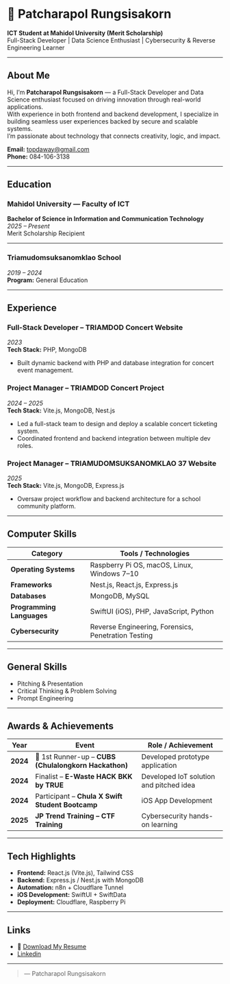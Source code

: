 # 👋 Patcharapol Rungsisakorn

**ICT Student at Mahidol University (Merit Scholarship)**  
Full-Stack Developer | Data Science Enthusiast | Cybersecurity & Reverse Engineering Learner  

---

## About Me
Hi, I’m **Patcharapol Rungsisakorn** — a Full-Stack Developer and Data Science enthusiast focused on driving innovation through real-world applications.  
With experience in both frontend and backend development, I specialize in building seamless user experiences backed by secure and scalable systems.  
I’m passionate about technology that connects creativity, logic, and impact.

**Email:** [topdaway@gmail.com](mailto:topdaway@gmail.com)  
**Phone:** 084-106-3138  

---

## Education

### Mahidol University — Faculty of ICT  
**Bachelor of Science in Information and Communication Technology**  
*2025 – Present*  
Merit Scholarship Recipient  

---

### Triamudomsuksanomklao School  
*2019 – 2024*  
**Program:** General Education  

---

## Experience

### **Full-Stack Developer – TRIAMDOD Concert Website**  
*2023*  
**Tech Stack:** PHP, MongoDB  
- Built dynamic backend with PHP and database integration for concert event management.

### **Project Manager – TRIAMDOD Concert Project**  
*2024 – 2025*  
**Tech Stack:** Vite.js, MongoDB, Nest.js  
- Led a full-stack team to design and deploy a scalable concert ticketing system.  
- Coordinated frontend and backend integration between multiple dev roles.

### **Project Manager – TRIAMUDOMSUKSANOMKLAO 37 Website**  
*2025*  
**Tech Stack:** Vite.js, MongoDB, Express.js  
- Oversaw project workflow and backend architecture for a school community platform.



---

## Computer Skills

| Category | Tools / Technologies |
|-----------|----------------------|
| **Operating Systems** | Raspberry Pi OS, macOS, Linux, Windows 7–10 |
| **Frameworks** | Nest.js, React.js, Express.js |
| **Databases** | MongoDB, MySQL |
| **Programming Languages** | SwiftUI (iOS), PHP, JavaScript, Python |
| **Cybersecurity** | Reverse Engineering, Forensics, Penetration Testing |

---

## General Skills
- Pitching & Presentation  
- Critical Thinking & Problem Solving  
- Prompt Engineering  

---

## Awards & Achievements

| Year | Event | Role / Achievement |
|------|--------|-------------------|
| **2024** | 🥈 1st Runner-up – **CUBS (Chulalongkorn Hackathon)** | Developed prototype application |
| **2024** | Finalist – **E-Waste HACK BKK by TRUE** | Developed IoT solution and pitched idea |
| **2024** | Participant – **Chula X Swift Student Bootcamp** | iOS App Development |
| **2025** | **JP Trend Training – CTF Training** | Cybersecurity hands-on learning |

---

## Tech Highlights
- **Frontend:** React.js (Vite.js), Tailwind CSS  
- **Backend:** Express.js / Nest.js with MongoDB  
- **Automation:** n8n + Cloudflare Tunnel  
- **iOS Development:** SwiftUI + SwiftData  
- **Deployment:** Cloudflare, Raspberry Pi  

---

## Links 
- 📄 [Download My Resume](./resume.pdf)
-  [Linkedin](www.linkedin.com/in/patcharapol-rungsisakorn-61499b390)

---
> — Patcharapol Rungsisakorn
